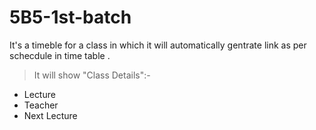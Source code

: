 # 5B5-1st-batch
It's a timeble for a class in which it will automatically gentrate link as per schecdule in time table .
>It will show "Class Details":-

  * Lecture	
  * Teacher	
  * Next Lecture
